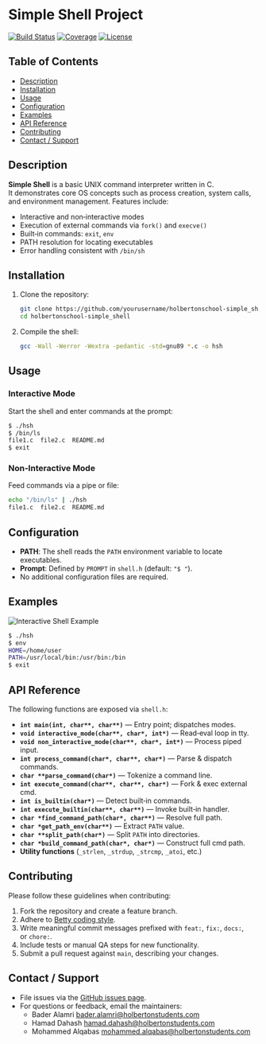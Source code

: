 # Simple Shell Project

[![Build Status](https://img.shields.io/badge/build-passing-brightgreen)](./)
[![Coverage](https://img.shields.io/badge/coverage-100%25-yellow)](./)
[![License](https://img.shields.io/badge/license-MIT-blue)](LICENSE)

## Table of Contents

- [Description](#description)  
- [Installation](#installation)  
- [Usage](#usage)  
- [Configuration](#configuration)  
- [Examples](#examples)  
- [API Reference](#api-reference)  
- [Contributing](#contributing)  
- [Contact / Support](#contact--support)  

## Description

**Simple Shell** is a basic UNIX command interpreter written in C.  
It demonstrates core OS concepts such as process creation, system calls,  
and environment management. Features include:

- Interactive and non‑interactive modes  
- Execution of external commands via `fork()` and `execve()`  
- Built‑in commands: `exit`, `env`  
- PATH resolution for locating executables  
- Error handling consistent with `/bin/sh`  

## Installation

1. Clone the repository:  
   ```bash
   git clone https://github.com/yourusername/holbertonschool-simple_shell.git
   cd holbertonschool-simple_shell
   ```
2. Compile the shell:  
   ```bash
   gcc -Wall -Werror -Wextra -pedantic -std=gnu89 *.c -o hsh
   ```

## Usage

### Interactive Mode

Start the shell and enter commands at the prompt:

```bash
$ ./hsh
$ /bin/ls
file1.c  file2.c  README.md
$ exit
```

### Non‑Interactive Mode

Feed commands via a pipe or file:

```bash
echo "/bin/ls" | ./hsh
file1.c  file2.c  README.md
```

## Configuration

- **PATH**: The shell reads the `PATH` environment variable to locate  
  executables.
- **Prompt**: Defined by `PROMPT` in `shell.h` (default: `"$ "`).  
- No additional configuration files are required.

## Examples

![Interactive Shell Example](./images/interactive_example.png)

```bash
$ ./hsh
$ env
HOME=/home/user
PATH=/usr/local/bin:/usr/bin:/bin
$ exit
```

## API Reference

The following functions are exposed via `shell.h`:

- **`int main(int, char**, char**)`** — Entry point; dispatches modes.  
- **`void interactive_mode(char**, char*, int*)`** — Read‑eval loop in tty.  
- **`void non_interactive_mode(char**, char*, int*)`** — Process piped input.  
- **`int process_command(char*, char**, char*)`** — Parse & dispatch commands.  
- **`char **parse_command(char*)`** — Tokenize a command line.  
- **`int execute_command(char**, char**, char*)`** — Fork & exec external cmd.  
- **`int is_builtin(char*)`** — Detect built‑in commands.  
- **`int execute_builtin(char**, char**)`** — Invoke built‑in handler.  
- **`char *find_command_path(char*, char**)`** — Resolve full path.  
- **`char *get_path_env(char**)`** — Extract `PATH` value.  
- **`char **split_path(char*)`** — Split `PATH` into directories.  
- **`char *build_command_path(char*, char*)`** — Construct full cmd path.  
- **Utility functions** (`_strlen`, `_strdup`, `_strcmp`, `_atoi`, etc.)

## Contributing

Please follow these guidelines when contributing:

1. Fork the repository and create a feature branch.  
2. Adhere to [Betty coding style](https://github.com/alx-tools/Betty/wiki).  
3. Write meaningful commit messages prefixed with `feat:`, `fix:`, `docs:`,  
   or `chore:`.  
4. Include tests or manual QA steps for new functionality.  
5. Submit a pull request against `main`, describing your changes.


## Contact / Support

- File issues via the [GitHub issues page](https://github.com/yourusername/holbertonschool-simple_shell/issues).  
- For questions or feedback, email the maintainers:  
  - Bader Alamri <bader.alamri@holbertonstudents.com>  
  - Hamad Dahash <hamad.dahash@holbertonstudents.com>  
  - Mohammed Alqabas <mohammed.alqabas@holbertonstudents.com>  
